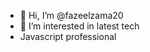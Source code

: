 - 👋 Hi, I’m @fazeelzama20
- 👀 I’m interested in latest tech
- Javascript professional

<!---
fazeelzama20/fazeelzama20 is a ✨ special ✨ repository because its `README.md` (this file) appears on your GitHub profile.
You can click the Preview link to take a look at your changes.
--->
